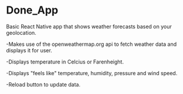 # Done_App
Basic React Native app that shows weather forecasts based on your geolocation.

-Makes use of the openweathermap.org api to fetch weather data and displays it for user.

-Displays temperature in Celcius or Farenheight.

-Displays "feels like" temperature, humidity, pressure and wind speed.

-Reload button to update data.

